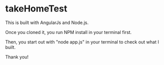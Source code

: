 # takeHomeTest

This is built with AngularJs and Node.js. 

Once you cloned it, you run NPM install in your terminal first. 

Then, you start out with "node app.js" in your terminal to check out what I built.

Thank you!
